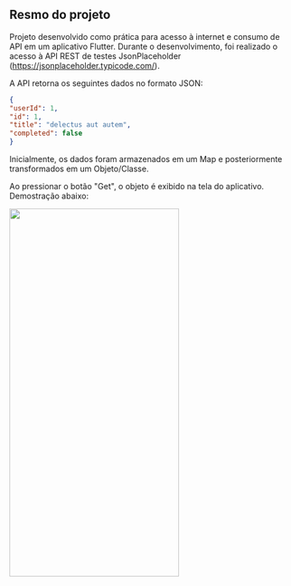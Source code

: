 ## Resmo do projeto
Projeto desenvolvido como prática para acesso à internet e consumo de API em um aplicativo Flutter. Durante o desenvolvimento, foi realizado o acesso à API REST de testes JsonPlaceholder (https://jsonplaceholder.typicode.com/).

A API retorna os seguintes dados no formato JSON:

```json
{
"userId": 1,
"id": 1,
"title": "delectus aut autem",
"completed": false
}
```

Inicialmente, os dados foram armazenados em um Map e posteriormente transformados em um Objeto/Classe.

Ao pressionar o botão "Get", o objeto é exibido na tela do aplicativo. Demostração abaixo:

<img src="https://github.com/devnatanaelsantos/assets_github/blob/main/internet_access/untitled-ezgif.com-video-to-gif-converter.gif" width=300 height='650'>
